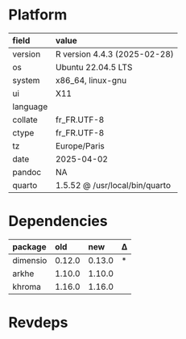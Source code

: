 # Platform

|field    |value                          |
|:--------|:------------------------------|
|version  |R version 4.4.3 (2025-02-28)   |
|os       |Ubuntu 22.04.5 LTS             |
|system   |x86_64, linux-gnu              |
|ui       |X11                            |
|language |                               |
|collate  |fr_FR.UTF-8                    |
|ctype    |fr_FR.UTF-8                    |
|tz       |Europe/Paris                   |
|date     |2025-04-02                     |
|pandoc   |NA                             |
|quarto   |1.5.52 @ /usr/local/bin/quarto |

# Dependencies

|package  |old    |new    |Δ  |
|:--------|:------|:------|:--|
|dimensio |0.12.0 |0.13.0 |*  |
|arkhe    |1.10.0 |1.10.0 |   |
|khroma   |1.16.0 |1.16.0 |   |

# Revdeps

